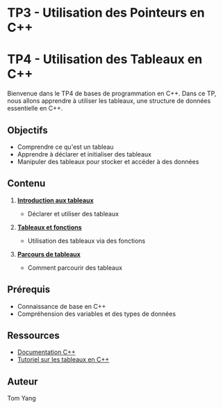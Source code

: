 # TP3 - Utilisation des Pointeurs en C++
# TP4 - Utilisation des Tableaux en C++

Bienvenue dans le TP4 de bases de programmation en C++. Dans ce TP, nous allons apprendre à utiliser les tableaux, une structure de données essentielle en C++.

## Objectifs

- Comprendre ce qu'est un tableau
- Apprendre à déclarer et initialiser des tableaux
- Manipuler des tableaux pour stocker et accéder à des données

## Contenu

1. **[Introduction aux tableaux](1_tableaux)**
    - Déclarer et utiliser des tableaux

2. **[Tableaux et fonctions](2_tableaux_et_fonctions)**
    - Utilisation des tableaux via des fonctions

3. **[Parcours de tableaux](3_parcours_de_tableaux)**
    - Comment parcourir des tableaux


## Prérequis

- Connaissance de base en C++
- Compréhension des variables et des types de données

## Ressources

- [Documentation C++](https://en.cppreference.com/w/)
- [Tutoriel sur les tableaux en C++](https://www.learncpp.com/cpp-tutorial/66-arrays-part-i/)

## Auteur

Tom Yang
